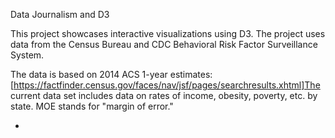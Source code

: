 Data Journalism and D3

This project showcases interactive visualizations using D3. The project uses data from the Census Bureau and CDC Behavioral Risk Factor Surveillance System.


The data is based on 2014 ACS 1-year estimates: [https://factfinder.census.gov/faces/nav/jsf/pages/searchresults.xhtml]The current data set includes data on rates of income, obesity, poverty, etc. by state. MOE stands for "margin of error."



*





